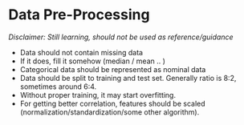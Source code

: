 # Data Pre-Processing

*Disclaimer: Still learning, should not be used as reference/guidance*

- Data should not contain missing data
- If it does, fill it somehow (median / mean .. )
- Categorical data should be represented as nominal data
- Data should be split to training and test set. Generally ratio is 8:2, sometimes around 6:4.
- Without proper training, it may start overfitting.
- For getting better correlation, features should be scaled (normalization/standardization/some other algorithm). 